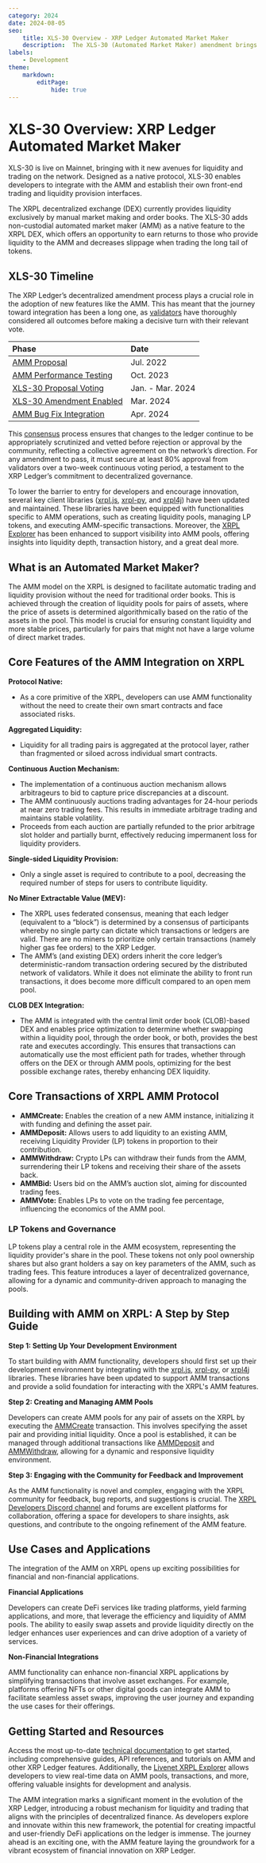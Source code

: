 ```yaml
---
category: 2024
date: 2024-08-05
seo:
    title: XLS-30 Overview - XRP Ledger Automated Market Maker
    description:  The XLS-30 (Automated Market Maker) amendment brings new avenues for liquidity and trading on the XRP Ledger network. Learn more about the native protocol that enables developers to integrate with the AMM and establish their own front-end trading and liquidity provision interfaces.
labels:
    - Development
theme:
    markdown:
        editPage:
            hide: true
---
```

# XLS-30 Overview: XRP Ledger Automated Market Maker

XLS-30 is live on Mainnet, bringing with it new avenues for liquidity and trading on the network. Designed as a native protocol, XLS-30 enables developers to integrate with the AMM and establish their own front-end trading and liquidity provision interfaces. 

<!-- BREAK -->

The XRPL decentralized exchange (DEX) currently provides liquidity exclusively by manual market making and order books. The XLS-30 adds non-custodial automated market maker (AMM) as a native feature to the XRPL DEX, which offers an opportunity to earn returns to those who provide liquidity to the AMM and decreases slippage when trading the long tail of tokens.

## XLS-30 Timeline

The XRP Ledger’s decentralized amendment process plays a crucial role in the adoption of new features like the AMM. This has meant that the journey toward integration has been a long one, as [validators](https://xrpl.org/validators.html) have thoroughly considered all outcomes before making a decisive turn with their relevant vote. 

| Phase                      | Date             |
|:---------------------------|:-----------------|
| [AMM Proposal](https://dev.to/ripplexdev/a-proposal-for-the-future-of-the-xrp-ledger-dex-4l7e) | Jul. 2022 |
| [AMM Performance Testing](https://dev.to/ripplexdev/amm-performance-testing-report-3hon) | Oct. 2023 |
| [XLS-30 Proposal Voting](https://xrpscan.com/amendments) | Jan. - Mar. 2024 |
| [XLS-30 Amendment Enabled](https://xrpl.org/resources/known-amendments#amm) | Mar. 2024 |
| [AMM Bug Fix Integration](https://dev.to/ripplexdev/xrp-ledger-amm-bug-fix-now-integrated-a-detailed-analysis-4915) | Apr. 2024 |

This [consensus](https://xrpl.org/consensus.html) process ensures that changes to the ledger continue to be appropriately scrutinized and vetted before rejection or approval by the community, reflecting a collective agreement on the network’s direction. For any amendment to pass, it must secure at least 80% approval from validators over a two-week continuous voting period, a testament to the XRP Ledger’s commitment to decentralized governance.

To lower the barrier to entry for developers and encourage innovation, several key client libraries ([xrpl.js](https://js.xrpl.org/), [xrpl-py](https://xrpl-py.readthedocs.io/en/stable/), and [xrpl4j](https://xrpl.org/blog/2021/introducing-xrpl4j/)) have been updated and maintained. These libraries have been equipped with functionalities specific to AMM operations, such as creating liquidity pools, managing LP tokens, and executing AMM-specific transactions. Moreover, the [XRPL Explorer](https://amm-devnet.xrpl.org/) has been enhanced to support visibility into AMM pools, offering insights into liquidity depth, transaction history, and a great deal more. 

## What is an Automated Market Maker?

The AMM model on the XRPL is designed to facilitate automatic trading and liquidity provision without the need for traditional order books. This is achieved through the creation of liquidity pools for pairs of assets, where the price of assets is determined algorithmically based on the ratio of the assets in the pool. This model is crucial for ensuring constant liquidity and more stable prices, particularly for pairs that might not have a large volume of direct market trades.

## Core Features of the AMM Integration on XRPL

**Protocol Native:**

* As a core primitive of the XRPL, developers can use AMM functionality without the need to create their own smart contracts and face associated risks.

**Aggregated Liquidity:**

* Liquidity for all trading pairs is aggregated at the protocol layer, rather than fragmented or siloed across individual smart contracts. 

**Continuous Auction Mechanism:**

* The implementation of a continuous auction mechanism allows arbitrageurs to bid to capture price discrepancies at a discount.
* The AMM continuously auctions trading advantages for 24-hour periods at near zero trading fees. This results in immediate arbitrage trading and maintains stable volatility.
* Proceeds from each auction are partially refunded to the prior arbitrage slot holder and partially burnt, effectively reducing impermanent loss for liquidity providers.

**Single-sided Liquidity Provision:**

* Only a single asset is required to contribute to a pool, decreasing the required number of steps for users to contribute liquidity.

**No Miner Extractable Value (MEV):**

* The XRPL uses federated consensus, meaning that each ledger (equivalent to a “block”) is determined by a consensus of participants whereby no single party can dictate which transactions or ledgers are valid. There are no miners to prioritize only certain transactions (namely higher gas fee orders) to the XRP Ledger.
* The AMM’s (and existing DEX) orders inherit the core ledger’s deterministic-random transaction ordering secured by the distributed network of validators. While it does not eliminate the ability to front run transactions, it does become more difficult compared to an open mem pool.

**CLOB DEX Integration:**

* The AMM is integrated with the central limit order book (CLOB)-based DEX and enables price optimization to determine whether swapping within a liquidity pool, through the order book, or both, provides the best rate and executes accordingly. This ensures that transactions can automatically use the most efficient path for trades, whether through offers on the DEX or through AMM pools, optimizing for the best possible exchange rates, thereby enhancing DEX liquidity.

## Core Transactions of XRPL AMM Protocol

* **AMMCreate:** Enables the creation of a new AMM instance, initializing it with funding and defining the asset pair.
* **AMMDeposit:** Allows users to add liquidity to an existing AMM, receiving Liquidity Provider (LP) tokens in proportion to their contribution.
* **AMMWithdraw:** Crypto LPs can withdraw their funds from the AMM, surrendering their LP tokens and receiving their share of the assets back.
* **AMMBid:** Users bid on the AMM’s auction slot, aiming for discounted trading fees.
* **AMMVote:** Enables LPs to vote on the trading fee percentage, influencing the economics of the AMM pool.

### LP Tokens and Governance

LP tokens play a central role in the AMM ecosystem, representing the liquidity provider's share in the pool. These tokens not only pool ownership shares but also grant holders a say on key parameters of the AMM, such as trading fees. This feature introduces a layer of decentralized governance, allowing for a dynamic and community-driven approach to managing the pools.

## Building with AMM on XRPL: A Step by Step Guide

**Step 1: Setting Up Your Development Environment** 

To start building with AMM functionality, developers should first set up their development environment by integrating with the [xrpl.js](https://js.xrpl.org/), [xrpl-py](https://xrpl-py.readthedocs.io/en/stable/), or [xrpl4j](https://xrpl.org/blog/2021/introducing-xrpl4j/) libraries. These libraries have been updated to support AMM transactions and provide a solid foundation for interacting with the XRPL's AMM features.

**Step 2: Creating and Managing AMM Pools**

Developers can create AMM pools for any pair of assets on the XRPL by executing the [AMMCreate](https://xrpl.org/docs/references/protocol/transactions/types/ammcreate) transaction. This involves specifying the asset pair and providing initial liquidity. Once a pool is established, it can be managed through additional transactions like [AMMDeposit](https://xrpl.org/docs/references/protocol/transactions/types/ammdeposit) and [AMMWithdraw](https://xrpl.org/docs/references/protocol/transactions/types/ammwithdraw), allowing for a dynamic and responsive liquidity environment.

**Step 3: Engaging with the Community for Feedback and Improvement**

As the AMM functionality is novel and complex, engaging with the XRPL community for feedback, bug reports, and suggestions is crucial. The [XRPL Developers Discord channel](https://discord.gg/sfX3ERAMjH) and forums are excellent platforms for collaboration, offering a space for developers to share insights, ask questions, and contribute to the ongoing refinement of the AMM feature.

## Use Cases and Applications

The integration of the AMM on XRPL opens up exciting possibilities for financial and non-financial applications. 

**Financial Applications**

Developers can create DeFi services like trading platforms, yield farming applications, and more, that leverage the efficiency and liquidity of AMM pools. The ability to easily swap assets and provide liquidity directly on the ledger enhances user experiences and can drive adoption of a variety of services.

**Non-Financial Integrations**

AMM functionality can enhance non-financial XRPL applications by simplifying transactions that involve asset exchanges. For example, platforms offering NFTs or other digital goods can integrate AMM to facilitate seamless asset swaps, improving the user journey and expanding the use cases for their offerings.


## Getting Started and Resources

Access the most up-to-date [technical documentation](https://opensource.ripple.com/docs/xls-30d-amm/amm-uc/) to get started, including comprehensive guides, API references, and tutorials on AMM and other XRP Ledger features. Additionally, the [Livenet XRPL Explorer](https://amm-devnet.xrpl.org/) allows developers to view real-time data on AMM pools, transactions, and more, offering valuable insights for development and analysis. 

The AMM integration marks a significant moment in the evolution of the XRP Ledger, introducing a robust mechanism for liquidity and trading that aligns with the principles of decentralized finance. As developers explore and innovate within this new framework, the potential for creating impactful and user-friendly DeFi applications on the ledger is immense. The journey ahead is an exciting one, with the AMM feature laying the groundwork for a vibrant ecosystem of financial innovation on XRP Ledger.
